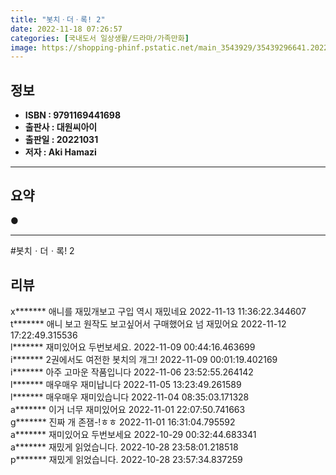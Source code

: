 ```yaml
---
title: "봇치ㆍ더ㆍ록! 2"
date: 2022-11-18 07:26:57
categories: [국내도서 일상생활/드라마/가족만화]
image: https://shopping-phinf.pstatic.net/main_3543929/35439296641.20221101103037.jpg
---
```


## **정보**

- **ISBN : 9791169441698**
- **출판사 : 대원씨아이**
- **출판일 : 20221031**
- **저자 : Aki Hamazi**

------



## **요약**



● 



------

#봇치ㆍ더ㆍ록! 2


## **리뷰** 

  x******* 애니를 재밌개보고 구입
역시 재밌네요 2022-11-13 11:36:22.344607 <br/>  t******* 애니 보고 원작도 보고싶어서 구매했어요 넘 재밌어요 2022-11-12 17:22:49.315536 <br/>  l******* 재미있어요 두번보세요. 2022-11-09 00:44:16.463699 <br/>  i******* 2권에서도 여전한 봇치의 개그!  2022-11-09 00:01:19.402169 <br/>  i******* 아주 고마운 작품입니다 2022-11-06 23:52:55.264142 <br/>  l******* 매우매우 재미납니다 2022-11-05 13:23:49.261589 <br/>  l******* 매우매우 재미있습니다 2022-11-04 08:35:03.171328 <br/>  a******* 이거 너무 재미있어요 2022-11-01 22:07:50.741663 <br/>  g******* 진짜 개 존잼-!ㅎㅎ 2022-11-01 16:31:04.795592 <br/>  a******* 재미있어요 두번보세요 2022-10-29 00:32:44.683341 <br/>  a******* 재밌게 읽었습니다. 2022-10-28 23:58:01.218518 <br/>  p******* 재밌게 읽었습니다. 2022-10-28 23:57:34.837259 <br/>